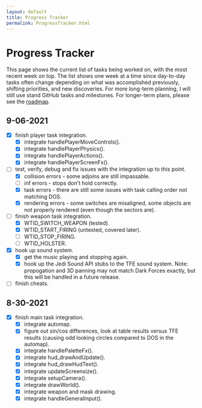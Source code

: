```yaml
---
layout: default
title: Progress Tracker
permalink: ProgressTracker.html
---
```

# Progress Tracker
This page shows the current list of tasks being worked on, with the most recent week on top. The list shows one week at a time since day-to-day tasks often change depending on what was accomplished previously, shifting priorities, and new discoveries. For more long-term planning, I will still use stand GitHub tasks and milestones. For longer-term plans, please see the [roadmap](Roadmap.html).

## 9-06-2021
- [x] finish player task integration.
  - [x] integrate handlePlayerMoveControls().
  - [x] integrate handlePlayerPhysics().
  - [x] integrate handlePlayerActions().
  - [x] integrate handlePlayerScreenFx().
- [ ] test, verify, debug and fix issues with the integration up to this point.
  - [x] collision errors - some adjoins are still impassable.
  - [ ] inf errors - stops don't hold correctly.
  - [x] task errors - there are still some issues with task calling order not matching DOS.
  - [x] rendering errors - some switches are misaligned, some objects are not properly rendered (even though the sectors are).
- [ ] finish weapon task integration.
  - [x] WTID_SWITCH_WEAPON (tested).
  - [x] WTID_START_FIRING (untested, covered later).
  - [ ] WTID_STOP_FIRING.
  - [ ] WTID_HOLSTER.
- [x] hook up sound system.
  - [x] get the music playing and stopping again.
  - [x] hook up the Jedi Sound API stubs to the TFE sound system. Note: propogation and 3D panning may not match Dark Forces exactly, but this will be handled in a future release.
- [ ] finish cheats.

## 8-30-2021
- [x] finish main task integration.
  - [x] integrate automap.
  - [x] figure out sin/cos differences, look at table results versus TFE results (causing odd looking circles compared to DOS in the automap).
  - [x] integrate handlePaletteFx().
  - [x] integrate hud_drawAndUpdate().
  - [x] integrate hud_drawHudText().
  - [x] integrate updateScreensize().
  - [x] integrate setupCamera().
  - [x] integrate drawWorld().
  - [x] integrate weapon and mask drawing.
  - [x] integrate handleGeneralInput().
